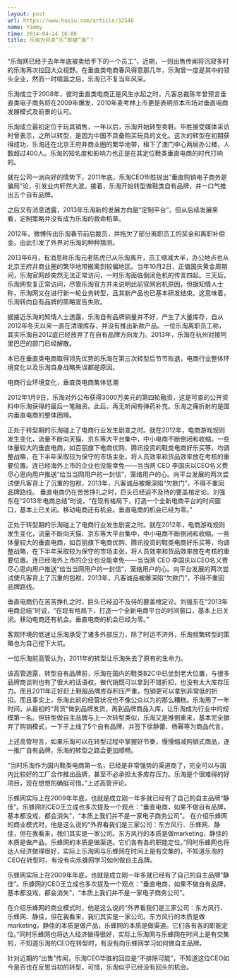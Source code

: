 ```yaml
---
layout: post
url: https://www.huxiu.com/article/32548
name: Yimmy
time: 2014-04-24 16:08
title: 乐淘为何未“乐”即被“淘”？
---
```

“乐淘网已经于去年年底被卖给手下的一个员工”，近期，一则出售传闻将沉寂多时的乐淘再次拉回大众视野。在垂直类电商春风得意那几年，乐淘曾一度是其中的领头企业，然而一时喧嚣之后，乐淘已不复当年风采。

乐淘成立于2008年，彼时垂直类电商正是风生水起之时，凡客总裁陈年曾预言垂直类电子商务将在2009年爆发，2010年麦考林上市更是表明资本市场对垂直电商发展模式及前景的认可。

乐淘成立最初定位于玩具销售，一年以后，乐淘开始转型卖鞋。毕胜接受媒体采访时曾表示，之所以转型，是因为中国不具备购买玩具的文化。这次的转型在初期获得成功，乐淘还在北京王府井商业圈的繁华地带，租下了澳门中心两层办公楼，人数超过400人。乐淘的知名度和影响力也正是在其定位鞋类垂直电商的时代打响的。

就在公司一派向好的情势下，2011年底，乐淘CEO毕胜抛出“垂直购销电子商务是骗局”论，引发业内轩然大波。接着，乐淘开始转型做鞋类自有品牌，并一口气推出五个自有品牌。

之后又有消息透露，2013年乐淘新的发展方向是“定制平台”，但从后续发展来看，定制策略并没有成为乐淘的救命稻草。

2012年，微博传出乐淘春节前后裁员，并拖欠了部分离职员工的奖金和离职补偿金。由此引发了外界对乐淘的种种猜测。

2013年6月，有消息称乐淘元老陈虎已从乐淘离开，员工缩减大半，办公地点也从北京王府井商业圈的繁华地带搬离到较偏地区。当年10月2日，正值国庆黄金周期间，乐淘官网却突然无法正常访问，一时乐淘面临倒闭危机的传言四起。三天后，乐淘网恢复正常访问，尽管乐淘官方并未说明此前官网宕机原因，但据知情人士称，乐淘网又在进行新一轮业务转型，且其新产品也已基本研发结束。这意味着，乐淘转向自有品牌的策略宣告失败。

据接近乐淘的知情人士透露，乐淘自有品牌销量并不好，产生了大量库存，自从2012年冬天以来一直在清理库存，并没有推出新款产品。一位乐淘离职员工称，其实乐淘自2012底已经放弃了在自有品牌方向发力。2013年，乐淘在杭州对接阿里巴巴的部门已经解散。

本已在垂直类电商取得领先优势的乐淘在第三次转型后节节败退，电商行业整体环境变化以及乐淘自身战略失误都是原因。

电商行业环境变化，垂直类电商集体低潮

2012年1月9日，乐淘对外公布获得3000万美元的第四轮融资，这是可查的公开资料中乐淘获得的最后一笔融资。此后，再无听闻有弹药补充。乐淘之痛折射的是国内垂直电商的整体困境。

正处于转型期的乐淘碰上了电商行业发生剧变之时。就在2012年，电商游戏规则发生变化，流量不断向天猫、京东等大平台集中，中小电商不断倒闭和收缩。一些体量较大的垂直电商，如百丽旗下电商优购、腾讯投资的鞋类电商好乐买等，均调整战略，在下半年采取较为保守的市场主张，将人员效率和货品效率放在考核的重要位置。连已经海外上市的企业也没能幸免——当当网 CEO 李国庆以CEO名义费尽心思向用户推送“给当当网用户的一封信”，笼络用户的心。向平台发展的两次尝试使凡客背上了沉重的包袱，2013年，凡客诚品被爆深陷“欠款门”，不得不重回品牌路线。 垂直电商仍在苦苦挣扎之时，巨头已经迫不及待的要盖棺定论。刘强东在“2013年电商总结”时说，“在现有格局下，打造一个全新电商平台的时间窗口，基本上已关闭。移动电商还有机会。垂直电商的机会已经为零。”

正处于转型期的乐淘碰上了电商行业发生剧变之时。就在2012年，电商游戏规则发生变化，流量不断向天猫、京东等大平台集中，中小电商不断倒闭和收缩。一些体量较大的垂直电商，如百丽旗下电商优购、腾讯投资的鞋类电商好乐买等，均调整战略，在下半年采取较为保守的市场主张，将人员效率和货品效率放在考核的重要位置。连已经海外上市的企业也没能幸免——当当网 CEO 李国庆以CEO名义费尽心思向用户推送“给当当网用户的一封信”，笼络用户的心。向平台发展的两次尝试使凡客背上了沉重的包袱，2013年，凡客诚品被爆深陷“欠款门”，不得不重回品牌路线。

垂直电商仍在苦苦挣扎之时，巨头已经迫不及待的要盖棺定论。刘强东在“2013年电商总结”时说，“在现有格局下，打造一个全新电商平台的时间窗口，基本上已关闭。移动电商还有机会。垂直电商的机会已经为零。”

客观环境的低迷让乐淘承受了诸多外部压力，除了时运不济外，乐淘频繁转型的策略也为自己挖下大坑。

一位乐淘前高管认为，2011年的转型让乐淘失去了原有的生命力。

该高管透露，转型自有品牌前，乐淘在国内的鞋类B2C中已坐到老大位置，与很多品牌商谈判也有了很大的话语权，做代销既可以拿到不错折扣，也没有太大库存压力。而且2011年正好赶上鞋服品牌库存积压严重，包销更可以拿到非常低的折扣。而且事实上，乐淘此前的经营状况也不像公众以为的那么糟糕。乐淘用了一年时间，从最初的“背货”做到品牌发货，再到品牌商品入库，让乐淘成为行业中的规模第一名。但转型做自主品牌与上一次转型类似，乐淘又是推倒重来，基本完全摒弃了购销模式，一下子上线了5个自有品牌，并签下徐静蕾、杨幂等为商品代言。

上述高管坦言，如果乐淘可以在转型过程中掌握好节奏，慢慢缩减购销式商品，逐一推广自有品牌，乐淘的转型之路会更加顺畅。

“当时乐淘作为国内鞋类电商第一名，已经是非常强势的渠道商了，完全可以与国内比较好的工厂合作推出品牌，甚至不必承担太多库存压力。乐淘是个很难得的好项目，现在想想的确挺可惜。”上述高管评论。

乐蜂网实际上在2009年年底，也就是成立刚一年多就已经有了自己的自主品牌“静佳”。乐蜂网的CEO王立成也多次提及一个观点：“垂直电商，如果不做自有品牌，基本都没戏，都会消失”，“本质上我们并不是一家电子商务公司”。 在介绍乐蜂网的商业模式时，他是这么说的“外界看我们是三家公司：东方风行、乐蜂网、静佳，但在我看来，我们其实是一家公司。东方风行的本质是做marketing，静佳的本质是做产品，乐蜂网的本质是做渠道。它们各有各的职能定位。”同时乐蜂网也将达人经济做得很好，实际上乐淘网与乐蜂网在时间上是有交集的，不知道乐淘的CEO在转型时，有没有向乐蜂网学习如何做自主品牌。

乐蜂网实际上在2009年年底，也就是成立刚一年多就已经有了自己的自主品牌“静佳”。乐蜂网的CEO王立成也多次提及一个观点：“垂直电商，如果不做自有品牌，基本都没戏，都会消失”，“本质上我们并不是一家电子商务公司”。

在介绍乐蜂网的商业模式时，他是这么说的“外界看我们是三家公司：东方风行、乐蜂网、静佳，但在我看来，我们其实是一家公司。东方风行的本质是做marketing，静佳的本质是做产品，乐蜂网的本质是做渠道。它们各有各的职能定位。”同时乐蜂网也将达人经济做得很好，实际上乐淘网与乐蜂网在时间上是有交集的，不知道乐淘的CEO在转型时，有没有向乐蜂网学习如何做自主品牌。

针对近期的“出售”传闻，乐淘CEO毕胜的回应是“不排除可能”，不知道这位CEO如今是否也在反思当初的转型，可惜，乐淘似乎已经没有回头的机会。

